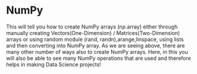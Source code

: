 # NumPy
This will tell you how to create NumPy arrays (np.array) either through manually creating Vectors(One-Dimension) / Matrices(Two-Dimension) arrays or using random module (rand, randn),arange,linspace, using lists and then converting into NumPy array.
As we are seeing above, there are many other number of ways also to create NumPy arrays. 
Here, in this you will also be able to see many NumPy operations that are used and therefore helps in making Data Science projects! 

